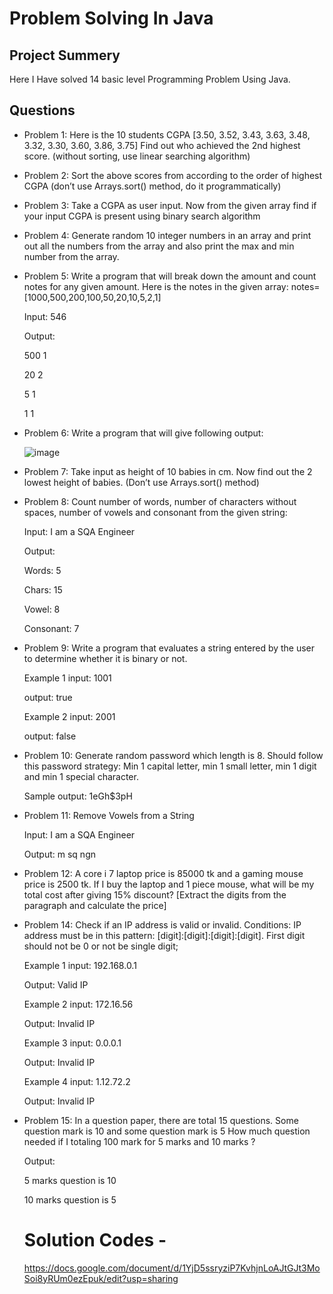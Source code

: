 # Problem Solving In Java
## Project Summery 
Here I Have solved 14 basic level Programming Problem Using Java.
## Questions
- Problem 1: Here is the 10 students CGPA [3.50, 3.52, 3.43, 3.63, 3.48, 3.32, 3.30, 3.60, 3.86, 3.75]
     Find out who achieved the 2nd highest score. (without sorting, use linear searching algorithm)
- Problem 2: Sort the above scores from according to the order of highest CGPA (don’t use Arrays.sort() method, do it programmatically)
- Problem 3: Take a CGPA as user input. Now from the given array find if your input CGPA is present using binary search algorithm
- Problem 4: Generate random 10 integer numbers in an array and print out all the numbers from the array and also print the max and min number from the array.
- Problem 5: Write a program that will break down the amount and count notes for any given amount. Here is the notes in the given array: notes=[1000,500,200,100,50,20,10,5,2,1] 

  Input: 546

  Output:

  500 1

  20 2

  5 1

  1 1
- Problem 6:  Write a program that will give following output:

  ![image](https://github.com/user-attachments/assets/fff86b38-49c5-46ea-bee2-2c27ef29cd60)

- Problem 7: Take input as height of 10 babies in cm. Now find out the 2 lowest height of babies. (Don’t use Arrays.sort() method) 
- Problem 8:  Count number of words, number of characters without spaces, number of vowels and consonant from the given string:

  Input: I am a SQA Engineer

  Output: 

  Words: 5

  Chars: 15

  Vowel: 8

  Consonant: 7
- Problem 9: Write a program that evaluates a string entered by the user to determine whether it is binary or not. 

  Example 1 input: 1001

  output: true

  Example 2 input: 2001

  output: false
- Problem 10: Generate random password which length is 8. Should follow this password strategy: Min 1 capital letter, min 1 small letter, min 1 digit and min 1 special character. 

  Sample output: 1eGh$3pH
- Problem 11: Remove Vowels from a String

  Input: I am a SQA Engineer

  Output: m sq ngn
- Problem 12: A core i 7 laptop price is 85000 tk and a gaming mouse price is 2500 tk. If I buy the laptop and 1 piece mouse, what will be my total cost after giving 15% discount? [Extract the digits from the paragraph and calculate the price] 
- Problem 14: Check if an IP address is valid or invalid. Conditions: 
  IP address must be in this pattern: [digit]:[digit]:[digit]:[digit]. First digit should not be 0 or not be single digit; 

  Example 1 input: 192.168.0.1

  Output: Valid IP

  Example 2 input: 172.16.56

  Output: Invalid IP

  Example 3 input: 0.0.0.1

  Output: Invalid IP

  Example 4 input: 1.12.72.2

  Output: Invalid IP
- Problem 15: In a question paper, there are total 15 questions. Some question mark is 10 and some question mark is 5 
  How much question needed if I totaling 100 mark for 5 marks and 10 marks ? 

  Output: 

  5 marks question is 10

  10 marks question is 5

  # Solution Codes -
  https://docs.google.com/document/d/1YjD5ssryziP7KvhjnLoAJtGJt3MoSoi8yRUm0ezEpuk/edit?usp=sharing
